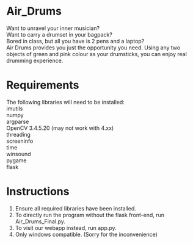 # Air_Drums

Want to unravel your inner musician?  
Want to carry a drumset in your bagpack?  
Bored in class, but all you have is 2 pens and a laptop?  
Air Drums provides you just the opportunity you need. Using any two objects of green and pink colour as your drumsticks, you can enjoy real drumming experience.  

# Requirements  
The following libraries will need to be installed:  
imutils  
numpy  
argparse  
OpenCV 3.4.5.20 (may not work with 4.xx)  
threading  
screeninfo  
time  
winsound  
pygame  
flask  

# Instructions  
1. Ensure all required libraries have been installed. 
2. To directly run the program without the flask front-end, run Air_Drums_Final.py. 
3. To visit our webapp instead, run app.py. 
4. Only windows compatible. (Sorry for the inconvenience)
